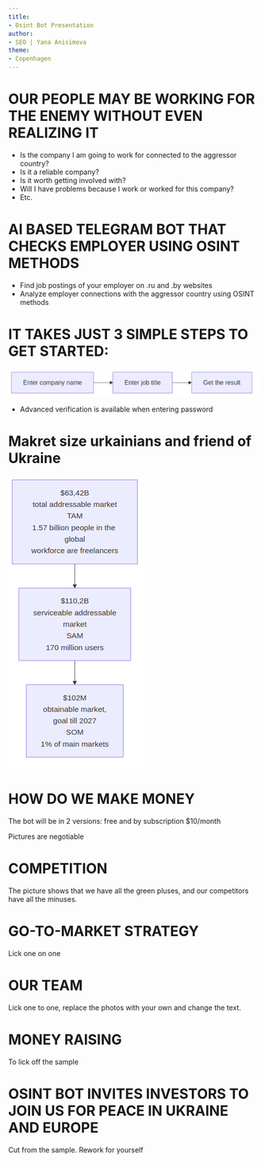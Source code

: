 ```yaml
---
title:
- Osint Bot Presentation
author:
- SEO | Yana Anisimova 
theme:
- Copenhagen
---
```




# OUR PEOPLE MAY BE WORKING FOR THE ENEMY WITHOUT EVEN REALIZING IT

- Is the company I am going to work for connected to the aggressor country?
- Is it a reliable company?
- Is it worth getting involved with?
- Will I have problems because I work or worked for this company?
- Etc.

# AI BASED TELEGRAM BOT THAT CHECKS EMPLOYER USING OSINT METHODS

- Find job postings of your employer on .ru and .by websites
- Analyze employer connections with the aggressor country using OSINT methods

# IT TAKES JUST 3 SIMPLE STEPS TO GET STARTED:

![Diagram](diagram-1.png)


- Advanced verification is available when entering password

# Makret size urkainians and friend of Ukraine


![Diagram](diagram-2.png)






# HOW DO WE MAKE MONEY
The bot will be in 2 versions: free and by subscription $10/month

Pictures are negotiable

# COMPETITION

The picture shows that we have all the green pluses, and our competitors have all the minuses. 


# GO-TO-MARKET STRATEGY

Lick one on one

# OUR TEAM
Lick one to one, replace the photos with your own and change the text.

# MONEY RAISING
To lick off the sample

# OSINT BOT INVITES INVESTORS TO JOIN US FOR PEACE IN UKRAINE AND EUROPE

Cut from the sample. Rework for yourself

